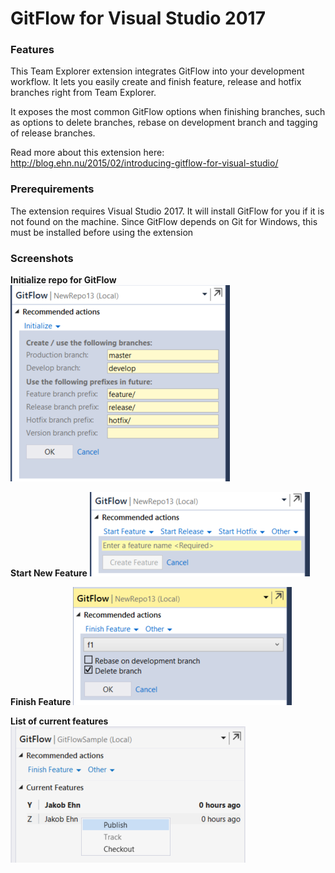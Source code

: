 # GitFlow for Visual Studio 2017


### Features 
This Team Explorer extension integrates GitFlow into your development workflow. It lets you easily create and finish feature, release and hotfix branches right from Team Explorer. 

It exposes the most common GitFlow options when finishing branches, such as options to delete branches, rebase on development branch and tagging of release branches.

Read more about this extension here:
http://blog.ehn.nu/2015/02/introducing-gitflow-for-visual-studio/

 

### Prerequirements
The extension requires Visual Studio 2017. It will install GitFlow for you if it is not found on the machine. Since GitFlow depends on Git for Windows, this must be installed before using the extension 
 

### Screenshots

**Initialize repo for GitFlow**
![](./Images/gf_init.png)

**Start New Feature**
![](./Images/gf_startfeature.png)

**Finish Feature**
![](./Images/gf_finishfeature.png)

**List of current features**
![](./Images/gf_features.png)
